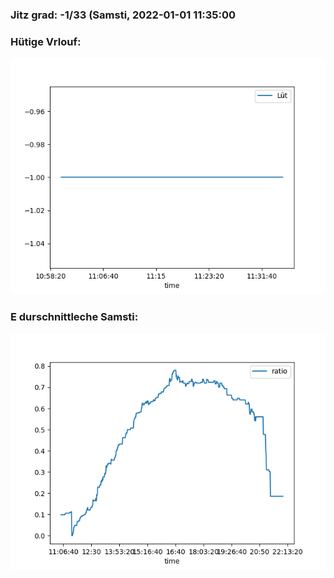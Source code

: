 ### Jitz grad: -1/33 (Samsti, 2022-01-01 11:35:00

### Hütige Vrlouf:
![Graph](Today.png)

### E durschnittleche Samsti:
![Graph](Samsti.png)